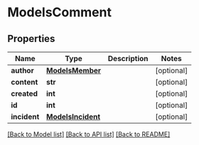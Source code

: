 # ModelsComment

## Properties
Name | Type | Description | Notes
------------ | ------------- | ------------- | -------------
**author** | [**ModelsMember**](ModelsMember.md) |  | [optional] 
**content** | **str** |  | [optional] 
**created** | **int** |  | [optional] 
**id** | **int** |  | [optional] 
**incident** | [**ModelsIncident**](ModelsIncident.md) |  | [optional] 

[[Back to Model list]](../README.md#documentation-for-models) [[Back to API list]](../README.md#documentation-for-api-endpoints) [[Back to README]](../README.md)


